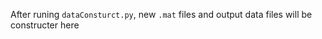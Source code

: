 After runing ```dataConsturct.py```, new ```.mat``` files and output data files will be constructer here

